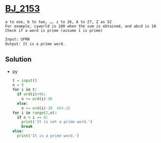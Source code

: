# [BJ_2153](https://acmicpc.net/problem/2153)

```en
a to one, b to two, …, z to 26, A to 27, Z as 52
For example, cyworld is 100 when the sum is obtained, and abcd is 10
Check if a word is prime (assume 1 is prime)
```

```txt
Input: UFRN
Output: It is a prime word.
```

## Solution

* py

  ```py
  t = input()
  n = 0
  for i in t:
    if ord(i)>96:
      n += ord(i)-96
    else:
      n += ord(i)-38  #64-26
  for i in range(2,n):
    if n % i == 0:
      print('It is not a prime word.')
      break
  else:
    print('It is a prime word.')
  ```
